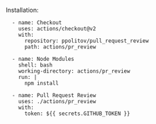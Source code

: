 Installation:

      - name: Checkout
        uses: actions/checkout@v2
        with:
          repository: ppolitov/pull_request_review
          path: actions/pr_review

      - name: Node Modules
        shell: bash
        working-directory: actions/pr_review
        run: |
          npm install

      - name: Pull Request Review
        uses: ./actions/pr_review
        with:
          token: ${{ secrets.GITHUB_TOKEN }}
